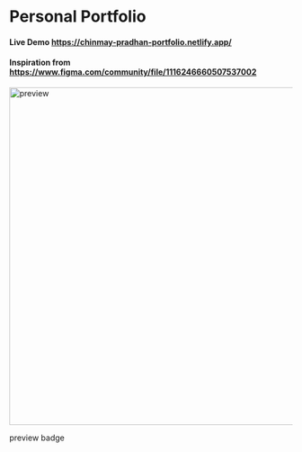 # Personal Portfolio
#### Live Demo https://chinmay-pradhan-portfolio.netlify.app/
#### Inspiration from https://www.figma.com/community/file/1116246660507537002

<img src="/preview.gif" alt="preview" width="600px" />

preview badge
